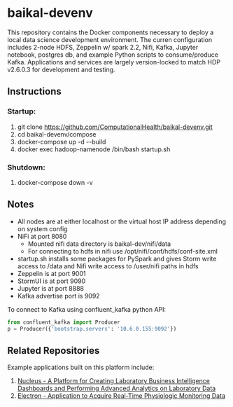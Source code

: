 baikal-devenv
=============
This repository contains the Docker components necessary to deploy a local data science development environment. The curren configuration includes 2-node HDFS, Zeppelin w/ spark 2.2, Nifi, Kafka, Jupyter notebook, postgres db, and example Python scripts to consume/produce Kafka. Applications and services are largely version-locked to match HDP v2.6.0.3 for development and testing.

Instructions
------------

### Startup:

1. git clone https://github.com/ComputationalHealth/baikal-devenv.git
2. cd baikal-devenv/compose
3. docker-compose up -d --build
4. docker exec hadoop-namenode /bin/bash startup.sh

### Shutdown:
1. docker-compose down -v

Notes
-----

- All nodes are at either localhost or the virtual host IP address depending on system config
- NiFi at port 8080
  - Mounted nifi data directory is baikal-dev/nifi/data
  - For connecting to hdfs in nifi use /opt/nifi/conf/hdfs/conf-site.xml
- startup.sh installs some packages for PySpark and gives Storm write access to /data and Nifi write access to /user/nifi paths in hdfs
- Zeppelin is at port 9001
- StormUI is at port 9090
- Jupyter is at port 8888
- Kafka advertise port is 9092

To connect to Kafka using confluent_kafka python API:

```python
from confluent_kafka import Producer
p = Producer({'bootstrap.servers': '10.6.0.155:9092'})
```

Related Repositories
----
Example applications built on this platform include:

1. [Nucleus - A Platform for Creating Laboratory Business Intelligence Dashboards and Performing Advanced Analytics on Laboratory Data](https://github.com/ComputationalHealth/nucleus)
2. [Electron - Application to Acquire Real-Time Physiologic Monitoring Data](https://github.com/ComputationalHealth/electron)
